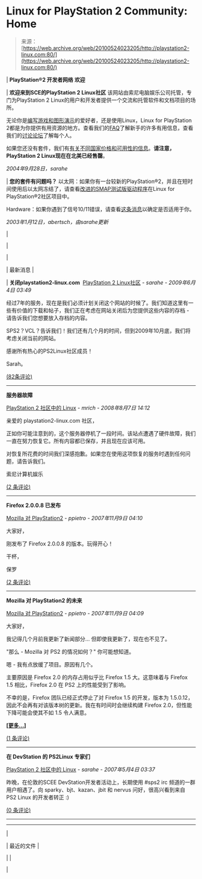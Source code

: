 <!--yml

分类：未分类

日期：2024年5月27日 15:15:53

-->

# Linux for PlayStation 2 Community: Home

> 来源：[https://web.archive.org/web/20100524023205/http://playstation2-linux.com:80/](https://web.archive.org/web/20100524023205/http://playstation2-linux.com:80/)

| **PlayStation®2 开发者网络** **欢迎**

&#124; **欢迎来到SCE的PlayStation 2 Linux社区** 该网站由索尼电脑娱乐公司托管，专门为PlayStation 2 Linux的用户和开发者提供一个交流和托管软件和文档项目的场所。

无论你是[编写游戏和图形演示](https://web.archive.org/web/20100524023205/http://playstation2-linux.com/coding-on-playstation2.php)的爱好者，还是使用Linux，Linux for PlayStation 2都是为你提供有用资源的地方。查看我们的[FAQ](https://web.archive.org/web/20100524023205/http://playstation2-linux.com/faq.php)了解新手的许多有用信息，查看我们的[讨论论坛](https://web.archive.org/web/20100524023205/http://playstation2-linux.com/forum/?group_id=1)了解每个人。

如果您还没有套件，我们有[有关不同国家价格和可用性的信息](https://web.archive.org/web/20100524023205/http://playstation2-linux.com/faq.php#Availability__When_Where_and_how_much)。**请注意，PlayStation 2 Linux现在在北美已经售罄**。

*2004年9月28日，sarahe*

&#124; **您的套件有问题吗？** 以太网：如果你有一台较新的PlayStation®2，并且在短时间使用后以太网冻结了，请查看[改进的SMAP测试版驱动程序](https://web.archive.org/web/20100524023205/http://playstation2-linux.com/project/shownotes.php?release_id=68)在Linux for PlayStation®2社区项目中。

Hardware：如果你遇到了信号10/11错误，请查看[这条消息](https://web.archive.org/web/20100524023205/http://playstation2-linux.com/forum/forum.php?forum_id=778)以确定是否适用于你。

*2003年1月12日，abertsch，由sarahe更新*

&#124;

|

|

&#124; 最新消息 &#124;

&#124; **关闭playstation2-linux.com**  [PlayStation 2 Linux社区](https://web.archive.org/web/20100524023205/http://playstation2-linux.com/projects/ps2linux/) - *sarahe - 2009年6月4日 03:49*

经过7年的服务，现在是我们必须计划关闭这个网站的时候了。我们知道这里有一些有价值的下载和帖子，我们正在考虑在网站关闭后为您提供这些内容的存档 - 请告诉我们您想要放入存档的内容。

SPS2？VCL？告诉我们！我们还有几个月的时间，但到2009年10月底，我们将考虑关闭当前的网站。

感谢所有热心的PS2Linux社区成员！

Sarah。

[(82条评论)](https://web.archive.org/web/20100524023205/http://playstation2-linux.com/forum/forum.php?forum_id=1251)

* * *

**服务器故障**

[PlayStation 2 社区中的 Linux](https://web.archive.org/web/20100524023205/http://playstation2-linux.com/projects/ps2linux/) - *mrich - 2008年8月7日 14:12*

亲爱的 playstation2-linux.com 社区，

正如你可能注意到的，这个服务器停机了一段时间。该站点遭遇了硬件故障，我们一直在努力恢复它。所有内容都已保存，并且现在应该可用。

对恢复所花费的时间我们深感抱歉。如果您在使用这项恢复的服务时遇到任何问题，请告诉我们。

索尼计算机娱乐

[(2 条评论)](https://web.archive.org/web/20100524023205/http://playstation2-linux.com/forum/forum.php?forum_id=1243)

* * *

**Firefox 2.0.0.8 已发布**

[Mozilla 对 PlayStation2](https://web.archive.org/web/20100524023205/http://playstation2-linux.com/projects/mozilla-ps2/) - *ppietro - 2007年11月9日 04:10*

大家好，

刚发布了 Firefox 2.0.0.8 的版本。玩得开心！

干杯，

保罗

[(2 条评论)](https://web.archive.org/web/20100524023205/http://playstation2-linux.com/forum/forum.php?forum_id=1232)

* * *

**Mozilla 对 PlayStation2 的未来**

[Mozilla 对 PlayStation2](https://web.archive.org/web/20100524023205/http://playstation2-linux.com/projects/mozilla-ps2/) - *ppietro - 2007年11月9日 04:09*

大家好，

我记得几个月前我更新了新闻部分... 但即使我更新了，现在也不见了。

"那么 - Mozilla 对 PS2 的情况如何？" 你可能想知道。

嗯 - 我有点放缓了项目。原因有几个。

主要原因是 Firefox 2.0 的内存占用似乎比 Firefox 1.5 大。这意味着与 Firefox 1.5 相比，Firefox 2.0 在 PS2 上的性能受到了影响。

不幸的是，Firefox 团队已经正式停止了对 Firefox 1.5 的开发，版本为 1.5.0.12，因此不会再有对该版本树的更新。我在有时间时会继续构建 Firefox 2.0，但性能下降可能会使其不如 1.5 令人满意。

[**[更多...]**](/web/20100524023205/http://playstation2-linux.com/forum/forum.php?forum_id=1231)

[(1 条评论)](https://web.archive.org/web/20100524023205/http://playstation2-linux.com/forum/forum.php?forum_id=1231)

* * *

**在 DevStation 的 PS2Linux 专家们**

[PlayStation 2 社区中的 Linux](https://web.archive.org/web/20100524023205/http://playstation2-linux.com/projects/ps2linux/) - *sarahe - 2007年5月4日 03:37*

昨晚，在伦敦的SCEE DevStation开发者活动上，长期使用 #sps2 irc 频道的一群用户相遇了。向 sparky、bjt、kazan、jbit 和 nervus 问好，很高兴看到来自 PS2 Linux 的开发者转正 :)

[(0 条评论)](https://web.archive.org/web/20100524023205/http://playstation2-linux.com/forum/forum.php?forum_id=1223)

* * *

* * *

&#124;

| 最近的文件 |

|  |

|
